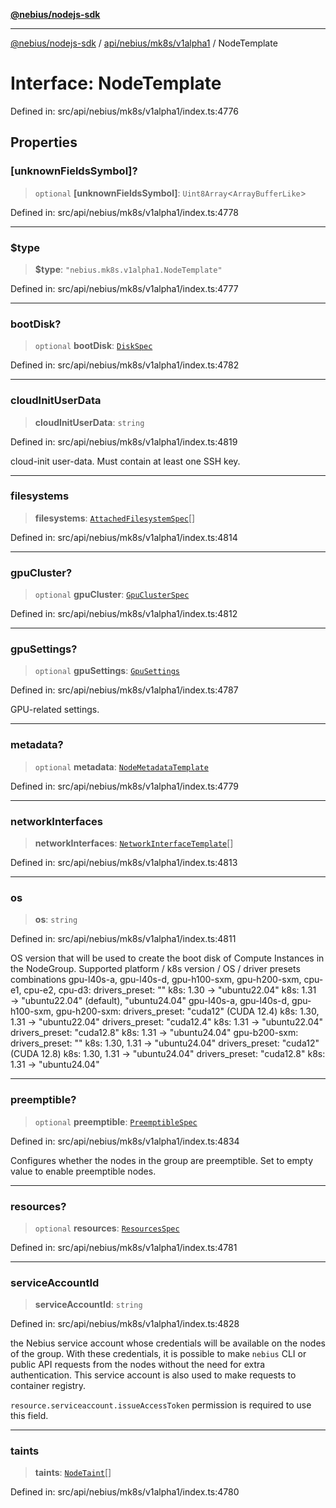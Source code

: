 [**@nebius/nodejs-sdk**](../../../../../README.md)

***

[@nebius/nodejs-sdk](../../../../../README.md) / [api/nebius/mk8s/v1alpha1](../README.md) / NodeTemplate

# Interface: NodeTemplate

Defined in: src/api/nebius/mk8s/v1alpha1/index.ts:4776

## Properties

### \[unknownFieldsSymbol\]?

> `optional` **\[unknownFieldsSymbol\]**: `Uint8Array`\<`ArrayBufferLike`\>

Defined in: src/api/nebius/mk8s/v1alpha1/index.ts:4778

***

### $type

> **$type**: `"nebius.mk8s.v1alpha1.NodeTemplate"`

Defined in: src/api/nebius/mk8s/v1alpha1/index.ts:4777

***

### bootDisk?

> `optional` **bootDisk**: [`DiskSpec`](DiskSpec.md)

Defined in: src/api/nebius/mk8s/v1alpha1/index.ts:4782

***

### cloudInitUserData

> **cloudInitUserData**: `string`

Defined in: src/api/nebius/mk8s/v1alpha1/index.ts:4819

cloud-init user-data. Must contain at least one SSH key.

***

### filesystems

> **filesystems**: [`AttachedFilesystemSpec`](AttachedFilesystemSpec.md)[]

Defined in: src/api/nebius/mk8s/v1alpha1/index.ts:4814

***

### gpuCluster?

> `optional` **gpuCluster**: [`GpuClusterSpec`](GpuClusterSpec.md)

Defined in: src/api/nebius/mk8s/v1alpha1/index.ts:4812

***

### gpuSettings?

> `optional` **gpuSettings**: [`GpuSettings`](GpuSettings.md)

Defined in: src/api/nebius/mk8s/v1alpha1/index.ts:4787

GPU-related settings.

***

### metadata?

> `optional` **metadata**: [`NodeMetadataTemplate`](NodeMetadataTemplate.md)

Defined in: src/api/nebius/mk8s/v1alpha1/index.ts:4779

***

### networkInterfaces

> **networkInterfaces**: [`NetworkInterfaceTemplate`](NetworkInterfaceTemplate.md)[]

Defined in: src/api/nebius/mk8s/v1alpha1/index.ts:4813

***

### os

> **os**: `string`

Defined in: src/api/nebius/mk8s/v1alpha1/index.ts:4811

OS version that will be used to create the boot disk of Compute Instances in the NodeGroup.
 Supported platform / k8s version /  OS / driver presets combinations
   gpu-l40s-a, gpu-l40s-d, gpu-h100-sxm, gpu-h200-sxm, cpu-e1, cpu-e2, cpu-d3:
     drivers_preset: ""
       k8s: 1.30 → "ubuntu22.04"
       k8s: 1.31 → "ubuntu22.04" (default), "ubuntu24.04"
   gpu-l40s-a, gpu-l40s-d, gpu-h100-sxm, gpu-h200-sxm:
     drivers_preset: "cuda12" (CUDA 12.4)
       k8s: 1.30, 1.31 → "ubuntu22.04"
     drivers_preset: "cuda12.4"
       k8s: 1.31 → "ubuntu22.04"
     drivers_preset: "cuda12.8"
       k8s: 1.31 → "ubuntu24.04"
   gpu-b200-sxm:
     drivers_preset: ""
       k8s: 1.30, 1.31 → "ubuntu24.04"
     drivers_preset: "cuda12" (CUDA 12.8)
       k8s: 1.30, 1.31 → "ubuntu24.04"
     drivers_preset: "cuda12.8"
       k8s: 1.31 → "ubuntu24.04"

***

### preemptible?

> `optional` **preemptible**: [`PreemptibleSpec`](PreemptibleSpec.md)

Defined in: src/api/nebius/mk8s/v1alpha1/index.ts:4834

Configures whether the nodes in the group are preemptible.
 Set to empty value to enable preemptible nodes.

***

### resources?

> `optional` **resources**: [`ResourcesSpec`](ResourcesSpec.md)

Defined in: src/api/nebius/mk8s/v1alpha1/index.ts:4781

***

### serviceAccountId

> **serviceAccountId**: `string`

Defined in: src/api/nebius/mk8s/v1alpha1/index.ts:4828

the Nebius service account whose credentials will be available on the nodes of the group.
 With these credentials, it is possible to make `nebius` CLI or public API requests from the nodes without the need for extra authentication.
 This service account is also used to make requests to container registry.

 `resource.serviceaccount.issueAccessToken` permission is required to use this field.

***

### taints

> **taints**: [`NodeTaint`](NodeTaint.md)[]

Defined in: src/api/nebius/mk8s/v1alpha1/index.ts:4780
